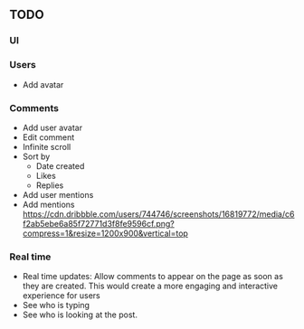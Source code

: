 ## TODO

### UI

### Users

- Add avatar

### Comments

- Add user avatar
- Edit comment
- Infinite scroll
- Sort by
  - Date created
  - Likes
  - Replies
- Add user mentions
- Add mentions https://cdn.dribbble.com/users/744746/screenshots/16819772/media/c6f2ab5ebe6a85f72771d3f8fe9596cf.png?compress=1&resize=1200x900&vertical=top
### Real time

- Real time updates: Allow comments to appear on the page as soon as they are created. This would create a more engaging and interactive experience for users
- See who is typing
- See who is looking at the post.

